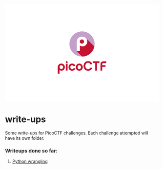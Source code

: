 ![](https://github.com/Lona44/write-ups/blob/main/PicoCTF/picoctf_2019_crypto_writeup.png)
# write-ups
Some write-ups for PicoCTF challenges.
Each challenge attempted will have its own folder.

### Writeups done so far:
  1. [Python wrangling](https://github.com/Lona44/write-ups/tree/main/PicoCTF/Python%20Wrangling)
